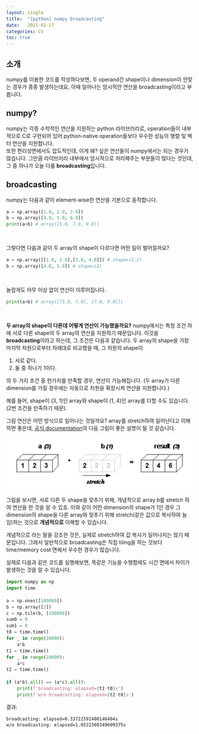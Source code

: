 ```yaml
---
layout: single
title:  "[python] numpy broadcasting"
date:   2021-01-17
categories: CV
toc: true
---
```

## 소개
numpy를 이용한 코드를 작성하다보면, 두 operand간 shape이나 dimension이 안맞는 경우가 종종 발생하는데요, 이때 일어나는 암시적안 연산을 broadcasting이라고 부릅니다.

## numpy?
numpy는 각종 수학적인 연산을 지원하는 python 라이브러리로, operation들이 내부적으로 C로 구현되어 있어 python-native operation들보다 우수한 성능의 행렬 및 벡터 연산을 지원합니다.  
또한 편리성면에서도 압도적인데, 이게 돼? 싶은 연산들이 numpy에서는 되는 경우가 많습니다. 그만큼 라이브러리 내부에서 암시적으로 처리해주는 부분들이 많다는 것인데, 그 중 하나가 오늘 다룰 **broadcasting**입니다.

## broadcasting
numpy는 다음과 같이 element-wise한 연산을 기본으로 동작합니다.  
``` python
a = np.array([1.0, 2.0, 3.0])
b = np.array([4.0, 5.0, 6.0])
print(a+b) # array([5.0, 7.0, 9.0])
```
<br/>  

그렇다면 다음과 같이 두 array의 shape이 다르다면 어떤 일이 벌어질까요?
``` python
a = np.array([[1.0, 2.0],[3.0, 4.0]]) # shape=(2,2)
b = np.array([4.0, 5.0]) # shape=(2)
```
<br/>  

놀랍게도 아무 이상 없이 연산이 이루어집니다.
```python
print(a+b) # array([[5.0, 7.0], [7.0, 9.0]])
```
<br/>  

**두 array의 shape이 다른데 어떻게 연산이 가능했을까요?**  numpy에서는 특정 조건 하에 서로 다른 shape의 두 array의 연산을 지원하기 때문입니다. 이것을 **broadcasting**이라고 하는데, 그 조건은 다음과 같습니다.
두 array의 shape을 가장 마지막 차원으로부터 차례대로 비교했을 때, 그 차원의 shape이
1. 서로 같다.
2. 둘 중 하나가 1이다.

의 두 가지 조건 중 한가지를 만족할 경우, 연산이 가능해집니다. (두 array가 다른 dimension를 가질 경우에는 자동으로 차원을 확장시켜 연산을 지원합니다.)

예를 들어, shape이 (3, 1)인 array와 shape이 (1, 4)인 array를 더할 수도 있습니다. (2번 조건을 만족하기 때문).  

그럼 연산은 어떤 방식으로 일어나는 것일까요? array를 stretch하여 일어난다고 이해하면 좋은데, [공식 documentation](https://numpy.org/devdocs/user/theory.broadcasting.html)의 다음 그림이 좋은 설명이 될 것 같습니다.

![stretched](/assets/images/210509/stretched.png)

그림을 보시면, 서로 다른 두 shape을 맞추기 위해, 개념적으로 array b를 stretch 하여 연산을 한 것을 알 수 있죠. 이와 같이 어떤 dimension의 shape가 1인 경우 그 dimension의 shape을 다른 array와 맞추기 위해 stretch(같은 값으로 복사하여 늘임)하는 것으로 **개념적으로** 이해할 수 있습니다.

개념적으로 라는 말을 강조한 것은, 실제로 stretch하여 값 복사가 일어나지는 않기 때문입니다. 그래서 일반적으로 broadcasting은 직접 tiling을 하는 것보다 time/memory cost 면에서 우수한 경우가 많습니다.

실제로 다음과 같은 코드를 실행해보면, 똑같은 기능을 수행함에도 시간 면에서 차이가 발생하는 것을 알 수 있습니다.

```python
import numpy as np
import time

a = np.ones([100000])
b = np.array([2])
c = np.tile(b, [100000])
sum0 = 0
sum1 = 0
t0 = time.time()
for _ in range(10000):
	a*b
t1 = time.time()
for _ in range(10000):
	a*c
t2 = time.time()

if (a*b).all() == (a*c).all():
	print(f'broadcasting: elapsed={t1-t0}s')
	print(f'w/o broadcasting: elapsed={t2-t0}s')
```
결과:
```
broadcasting: elapsed=0.33722591400146484s
w/o broadcasting: elapsed=1.0522308349609375s
```